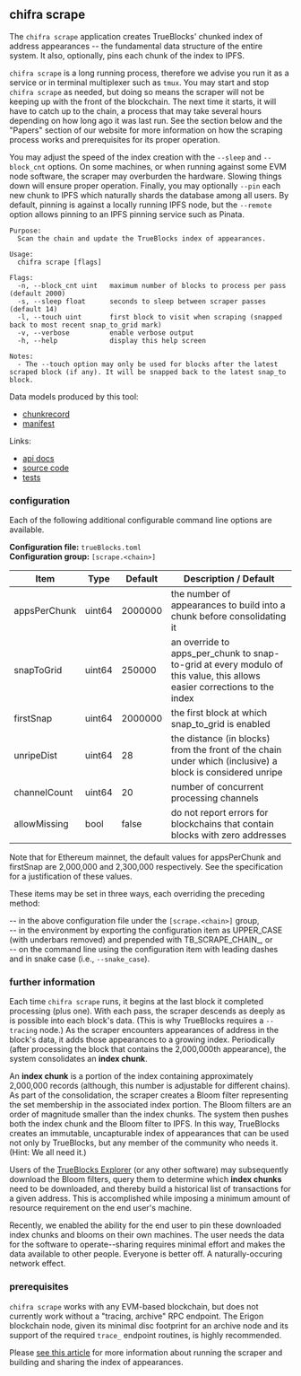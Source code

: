 ## chifra scrape

The `chifra scrape` application creates TrueBlocks' chunked index of address appearances -- the
fundamental data structure of the entire system. It also, optionally, pins each chunk of the index
to IPFS.

`chifra scrape` is a long running process, therefore we advise you run it as a service or in terminal
multiplexer such as `tmux`. You may start and stop `chifra scrape` as needed, but doing so means the
scraper will not be keeping up with the front of the blockchain. The next time it starts, it will
have to catch up to the chain, a process that may take several hours depending on how long ago it
was last run. See the section below and the "Papers" section of our website for more information
on how the scraping process works and prerequisites for its proper operation.

You may adjust the speed of the index creation with the `--sleep` and `--block_cnt` options. On
some machines, or when running against some EVM node software, the scraper may overburden the
hardware. Slowing things down will ensure proper operation. Finally, you may optionally `--pin`
each new chunk to IPFS which naturally shards the database among all users. By default, pinning
is against a locally running IPFS node, but the `--remote` option allows pinning to an IPFS
pinning service such as Pinata.

```[plaintext]
Purpose:
  Scan the chain and update the TrueBlocks index of appearances.

Usage:
  chifra scrape [flags]

Flags:
  -n, --block_cnt uint   maximum number of blocks to process per pass (default 2000)
  -s, --sleep float      seconds to sleep between scraper passes (default 14)
  -l, --touch uint       first block to visit when scraping (snapped back to most recent snap_to_grid mark)
  -v, --verbose          enable verbose output
  -h, --help             display this help screen

Notes:
  - The --touch option may only be used for blocks after the latest scraped block (if any). It will be snapped back to the latest snap_to block.
```

Data models produced by this tool:

- [chunkrecord](/data-model/admin/#chunkrecord)
- [manifest](/data-model/admin/#manifest)

Links:

- [api docs](/api/#operation/admin-scrape)
- [source code](https://github.com/TrueBlocks/trueblocks-core/tree/master/src/apps/chifra/internal/scrape)
- [tests](https://github.com/TrueBlocks/trueblocks-core/tree/master/src/dev_tools/testRunner/testCases/apps/blockScrape.csv)

### configuration

Each of the following additional configurable command line options are available.

**Configuration file:** `trueBlocks.toml`  
**Configuration group:** `[scrape.<chain>]`  

| Item         | Type   | Default | Description / Default                                                                                                    |
| ------------ | ------ | ------- | ------------------------------------------------------------------------------------------------------------------------ |
| appsPerChunk | uint64 | 2000000 | the number of appearances to build into a chunk before consolidating it                                                  |
| snapToGrid   | uint64 | 250000  | an override to apps_per_chunk to snap-to-grid at every modulo of this value, this allows easier corrections to the index |
| firstSnap    | uint64 | 2000000 | the first block at which snap_to_grid is enabled                                                                         |
| unripeDist   | uint64 | 28      | the distance (in blocks) from the front of the chain under which (inclusive) a block is considered unripe                |
| channelCount | uint64 | 20      | number of concurrent processing channels                                                                                 |
| allowMissing | bool   | false   | do not report errors for blockchains that contain blocks with zero addresses                                             |

Note that for Ethereum mainnet, the default values for appsPerChunk and firstSnap are 2,000,000 and 2,300,000 respectively. See the specification for a justification of these values.

These items may be set in three ways, each overriding the preceding method:

-- in the above configuration file under the `[scrape.<chain>]` group,  
-- in the environment by exporting the configuration item as UPPER&lowbar;CASE (with underbars removed) and prepended with TB_SCRAPE&lowbar;CHAIN&lowbar;, or  
-- on the command line using the configuration item with leading dashes and in snake case (i.e., `--snake_case`).  

### further information

Each time `chifra scrape` runs, it begins at the last block it completed processing (plus one). With
each pass, the scraper descends as deeply as is possible into each block's data. (This is why
TrueBlocks requires a `--tracing` node.) As the scraper encounters appearances of address in the
block's data, it adds those appearances to a growing index. Periodically (after processing the
block that contains the 2,000,000th appearance), the system consolidates an **index chunk**.

An **index chunk** is a portion of the index containing approximately 2,000,000 records (although,
this number is adjustable for different chains). As part of the consolidation, the scraper creates
a Bloom filter representing the set membership in the associated index portion. The Bloom filters
are an order of magnitude smaller than the index chunks. The system then pushes both the index
chunk and the Bloom filter to IPFS. In this way, TrueBlocks creates an immutable, uncapturable
index of appearances that can be used not only by TrueBlocks, but any member of the community who
needs it. (Hint: We all need it.)

Users of the [TrueBlocks Explorer](https://github.com/TrueBlocks/trueblocks-explorer) (or any other
software) may subsequently download the Bloom filters, query them to determine which **index
chunks** need to be downloaded, and thereby build a historical list of transactions for a given
address. This is accomplished while imposing a minimum amount of resource requirement on the end
user's machine.

Recently, we enabled the ability for the end user to pin these downloaded index chunks and blooms
on their own machines. The user needs the data for the software to operate--sharing requires
minimal effort and makes the data available to other people. Everyone is better off. A
naturally-occuring network effect.

### prerequisites

`chifra scrape` works with any EVM-based blockchain, but does not currently work without a "tracing,
archive" RPC endpoint. The Erigon blockchain node, given its minimal disc footprint for an archive
node and its support of the required `trace_` endpoint routines, is highly recommended.

Please [see this article](https://trueblocks.io/blog/a-long-winded-explanation-of-trueblocks/) for
more information about running the scraper and building and sharing the index of appearances.
